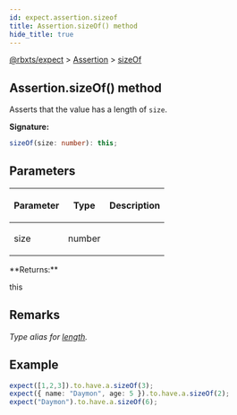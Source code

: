 ```yaml
---
id: expect.assertion.sizeof
title: Assertion.sizeOf() method
hide_title: true
---
```


[@rbxts/expect](./expect.md) &gt; [Assertion](./expect.assertion.md) &gt; [sizeOf](./expect.assertion.sizeof.md)

## Assertion.sizeOf() method

Asserts that the value has a length of `size`<!-- -->.

**Signature:**

```typescript
sizeOf(size: number): this;
```

## Parameters

<table><thead><tr><th>

Parameter


</th><th>

Type


</th><th>

Description


</th></tr></thead>
<tbody><tr><td>

size


</td><td>

number


</td><td>


</td></tr>
</tbody></table>
**Returns:**

this

## Remarks

_Type alias for [length](./expect.assertion.length.md)<!-- -->._

## Example


```ts
expect([1,2,3]).to.have.a.sizeOf(3);
expect({ name: "Daymon", age: 5 }).to.have.a.sizeOf(2);
expect("Daymon").to.have.a.sizeOf(6);
```
